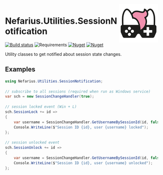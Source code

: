 <img src="assets/NSS-128x128.png" align="right" />

# Nefarius.Utilities.SessionNotification

[![Build status](https://ci.appveyor.com/api/projects/status/bw2ojhc7lqgvoxh0/branch/master?svg=true)](https://ci.appveyor.com/project/nefarius/nefarius-utilities-sessionnotification/branch/master) ![Requirements](https://img.shields.io/badge/Requires-.NET%20Standard%202.0-blue.svg) [![Nuget](https://img.shields.io/nuget/v/Nefarius.Utilities.SessionNotification)](https://www.nuget.org/packages/Nefarius.Utilities.SessionNotification/) [![Nuget](https://img.shields.io/nuget/dt/Nefarius.Utilities.SessionNotification)](https://www.nuget.org/packages/Nefarius.Utilities.SessionNotification/)

Utility classes to get notified about session state changes.

## Examples

```csharp
using Nefarius.Utilities.SessionNotification;

// subscribe to all sessions (required when run as Windows service)
var sch = new SessionChangeHandler(true);

// session locked event (Win + L)
sch.SessionLock += id =>
{
    var username = SessionChangeHandler.GetUsernameBySessionId(id, false);
    Console.WriteLine($"Session ID {id}, user {username} locked");
};

// session unlocked event
sch.SessionUnlock += id =>
{
    var username = SessionChangeHandler.GetUsernameBySessionId(id, false);
    Console.WriteLine($"Session ID {id}, user {username} unlocked");
};
```
